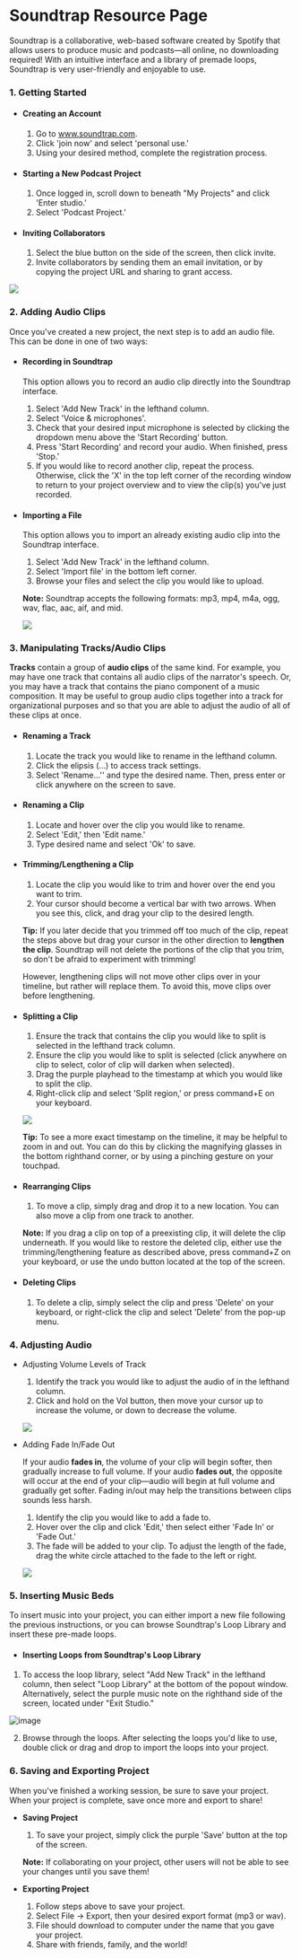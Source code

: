 # Soundtrap Resource Page

Soundtrap is a collaborative, web-based software created by Spotify that allows users to produce music and podcasts—all online, no downloading required! With an intuitive interface and a library of premade loops, Soundtrap is very user-friendly and enjoyable to use.

### 1. Getting Started
* #### Creating an Account
    1. Go to www.soundtrap.com.
    2. Click 'join now' and select 'personal use.'
    3. Using your desired method, complete the registration process.

* #### Starting a New Podcast Project
    1. Once logged in, scroll down to beneath "My Projects" and click 'Enter studio.'
    2. Select 'Podcast Project.'

* #### Inviting Collaborators
    1. Select the blue button on the side of the screen, then click invite.
    2. Invite collaborators by sending them an email invitation, or by copying the project URL and sharing to grant access.

![](https://i.imgur.com/AoF6tvM.png)


### 2. Adding Audio Clips
Once you've created a new project, the next step is to add an audio file. This can be done in one of two ways:

* #### Recording in Soundtrap
    This option allows you to record an audio clip directly into the Soundtrap interface.

    1. Select 'Add New Track' in the lefthand column.
    2. Select 'Voice & microphones'. 
    3. Check that your desired input microphone is selected by clicking the dropdown menu above the 'Start Recording' button.
    4. Press 'Start Recording' and record your audio. When finished, press 'Stop.'
    5. If you would like to record another clip, repeat the process. Otherwise, click the 'X' in the top left corner of the recording window to return to your project overview and to view the clip(s) you've just recorded.

* #### Importing a File
    This option allows you to import an already existing audio clip into the Soundtrap interface.

    1. Select 'Add New Track' in the lefthand column.
    2. Select 'Import file' in the bottom left corner.
    3. Browse your files and select the clip you would like to upload. 
    
    **Note:** Soundtrap accepts the following formats: mp3, mp4, m4a, ogg, wav, flac, aac, aif, and mid.
    
    ![](https://i.imgur.com/t5f6dWq.png)



### 3. Manipulating Tracks/Audio Clips

**Tracks** contain a group of **audio clips** of the same kind. For example, you may have one track that contains all audio clips of the narrator's speech. Or, you may have a track that contains the piano component of a music composition. It may be useful to group audio clips together into a track for organizational purposes and so that you are able to adjust the audio of all of these clips at once. 


* #### Renaming a Track

    1. Locate the track you would like to rename in the lefthand column.
    2. Click the elipsis (...) to access track settings.
    3. Select 'Rename...'' and type the desired name. Then, press enter or click anywhere on the screen to save.

* #### Renaming a Clip
    1. Locate and hover over the clip you would like to rename.
    2. Select 'Edit,' then 'Edit name.'
    3. Type desired name and select 'Ok' to save.

* #### Trimming/Lengthening a Clip

    1.  Locate the clip you would like to trim and hover over the end you want to trim.
    2.  Your cursor should become a vertical bar with two arrows. When you see this, click, and drag your clip to the desired length.
    
    **Tip:** If you later decide that you trimmed off too much of the clip, repeat the steps above but drag your cursor in the other direction to **lengthen the clip**. Soundtrap will not delete the portions of the clip that you trim, so don't be afraid to experiment with trimming! 
    
    However, lengthening clips will not move other clips over in your timeline, but rather will replace them. To avoid this, move clips over before lengthening.


* #### Splitting a Clip

    1. Ensure the track that contains the clip you would like to split is selected in the lefthand track column.
    2. Ensure the clip you would like to split is selected (click anywhere on clip to select, color of clip will darken when selected).
    3. Drag the purple playhead to the timestamp at which you would like to split the clip.
    4. Right-click clip and select 'Split region,' or press command+E on your keyboard.
    
    ![](https://i.imgur.com/iCbF1Ce.png)

   **Tip:** To see a more exact timestamp on the timeline, it may be helpful to zoom in and out. You can do this by clicking the magnifying glasses in the bottom righthand corner, or by using a pinching gesture on your touchpad.
    
* #### Rearranging Clips
    1. To move a clip, simply drag and drop it to a new location. You can also move a clip from one track to another.

    **Note:** If you drag a clip on top of a preexisting clip, it will delete the clip underneath. If you would like to restore the deleted clip, either use the trimming/lengthening feature as described above, press command+Z on your keyboard, or use the undo button located at the top of the screen.
    
* #### Deleting Clips
    1. To delete a clip, simply select the clip and press 'Delete' on your keyboard, or right-click the clip and select 'Delete' from the pop-up menu.

### 4. Adjusting Audio

* Adjusting Volume Levels of Track

    1. Identify the track you would like to adjust the audio of in the lefthand column. 
    2. Click and hold on the Vol button, then move your cursor up to increase the volume, or down to decrease the volume.

    ![](https://i.imgur.com/uMfFZ6a.png)


* Adding Fade In/Fade Out

    If your audio **fades in**, the volume of your clip will begin softer, then gradually increase to full volume. If your audio **fades out**, the opposite will occur at the end of your clip—audio will begin at full volume and gradually get softer. Fading in/out may help the transitions between clips sounds less harsh.

    1. Identify the clip you would like to add a fade to.
    2. Hover over the clip and click 'Edit,' then select either 'Fade In' or 'Fade Out.'
    3. The fade will be added to your clip. To adjust the length of the fade, drag the white circle attached to the fade to the left or right.
    
    ![](https://i.imgur.com/JarbJjO.png)
 

### 5. Inserting Music Beds

To insert music into your project, you can either import a new file following the previous instructions, or you can browse Soundtrap's Loop Library and insert these pre-made loops.

* #### Inserting Loops from Soundtrap's Loop Library

1. To access the loop library, select "Add New Track" in the lefthand column, then select "Loop Library" at the bottom of the popout window. Alternatively, select the purple music note on the righthand side of the screen, located under "Exit Studio."

![image](https://i.imgur.com/nZyGCIl.png)

2. Browse through the loops. After selecting the loops you'd like to use, double click or drag and drop to import the loops into your project.


### 6. Saving and Exporting Project

When you've finished a working session, be sure to save your project. When your project is complete, save once more and export to share! 

* **Saving Project**

    1. To save your project, simply click the purple 'Save' button at the top of the screen.

    **Note:** If collaborating on your project, other users will not be able to see your changes until you save them!

* **Exporting Project**

    1. Follow steps above to save your project.
    2. Select File -> Export, then your desired export format (mp3 or wav).
    3. File should download to computer under the name that you gave your project.
    4. Share with friends, family, and the world!
